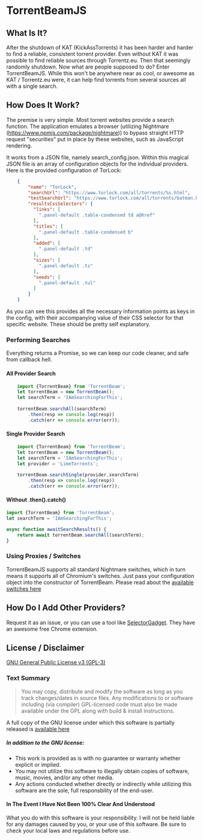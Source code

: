 # TorrentBeamJS

## What Is It?

After the shutdown of KAT (KickAssTorrents) it has been harder and harder to find a reliable, consistent torrent provider. Even without KAT it was possible to find reliable sources through Torrentz.eu. Then that seemingly randomly shutdown. Now what are people supposed to do? Enter TorrentBeamJS. While this won't be anywhere near as cool, or awesome as KAT / Torrentz.eu were, it can help find torrents from several sources all with a single search.

## How Does It Work?

The premise is very simple. Most torrent websites provide a search function. The application emulates a browser (utilizing Nightmare (<https://www.npmjs.com/package/nightmare>)) to bypass straight HTTP request "securities" put in place by these websites, such as JavaScript rendering.

It works from a JSON file, namely search_config.json. Within this magical JSON file is an array of configuration objects for the individual providers. Here is the provided configuration of TorLock:

```json
    {
		"name": "TorLock",
		"searchUrl": "https://www.torlock.com/all/torrents/%s.html",
		"testSearchUrl": "https://www.torlock.com/all/torrents/batman.html",
		"resultsCssSelectors": {
		  "links": [
			".panel-default .table-condensed td a@href"
		  ],
		  "titles": [
			".panel-default .table-condensed b"
		  ],
		  "added": [
			".panel-default .td"
		  ],
		  "sizes": [
			".panel-default .ts"
		  ],
		  "seeds": [
			".panel-default .tul"
		  ]
		}
	}
```
As you can see this provides all the necessary information points as keys in the config, with their accompanying value of their CSS selector for that specific website. These should be pretty self explanatory.

### Performing Searches

Everything returns a Promise, so we can keep our code cleaner, and safe from callback hell.

#### All Provider Search

```typescript
    import {TorrentBeam} from 'TorrentBeam';
    let torrentBeam = new TorrentBeam();
    let searchTerm = 'IAmSearchingForThis';
    
    torrentBeam.searchAll(searchTerm)
        .then(resp => console.log(resp))
        .catch(err => console.error(err));
```

#### Single Provider Search
```typescript
    import {TorrentBeam} from 'TorrentBeam';
    let torrentBeam = new TorrentBeam();
    let searchTerm = 'IAmSearchingForThis';
    let provider = 'LimeTorrents';
    
    torrentBeam.searchSingle(provider,searchTerm)
        .then(resp => console.log(resp))
        .catch(err => console.error(err));
```

#### Without .then().catch()
```typescript
import {TorrentBeam} from 'TorrentBeam';
let searchTerm = 'IAmSearchingForThis';

async function awaitSearchResults() {
    return await torrentBeam.searchAll(searchTerm);
}
```

### Using Proxies / Switches
TorrentBeamJS supports all standard Nightmare switches, which in turn means it supports all of Chromium's switches. 
Just pass your configuration object into the constructor of TorrentBeam.
Please read about the [available switches here](https://github.com/segmentio/nightmare/blob/a5e658bf04815bb2c3340fd05d34e2d158f6c7e6/Readme.md#switches)


## How Do I Add Other Providers?

Request it as an issue, or you can use a tool like [SelectorGadget](http://selectorgadget.com/). They have an awesome free Chrome extension.

## License / Disclaimer
[GNU General Public License v3 (GPL-3)](https://tldrlegal.com/license/gnu-general-public-license-v3-(gpl-3)#summary)
### Text Summary
>You may copy, distribute and modify the software as long as you track changes/dates in source files. Any modifications to or software including (via compiler) GPL-licensed code must also be made available under the GPL along with build & install instructions.

A full copy of the GNU license under which this software is partially released is [available here](https://tldrlegal.com/license/gnu-general-public-license-v3-(gpl-3)#fulltext)

##### In addition to the GNU license:
* This work is provided as is with no guarantee or warranty whether explicit or implied.
* You may not utilize this software to illegally obtain copies of software, music, movies, and/or any other media.
* Any actions conducted whether directly or indirectly while utilizing this software are the sole, full responsbility of the end-user.

#### In The Event I Have Not Been 100% Clear And Understood
What you do with this software is your responsibility. I will not be held liable for any damages caused by you, or your use of this software. Be sure to check your local laws and regulations before use.